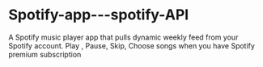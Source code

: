 # Spotify-app---spotify-API
A Spotify music player app that pulls dynamic weekly feed from your Spotify account. Play , Pause, Skip, Choose songs when you have Spotify premium subscription
